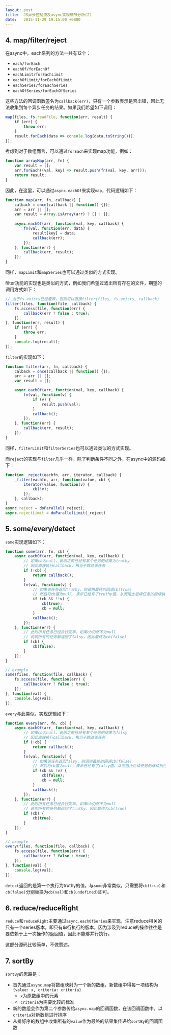 ```yaml
---
layout: post
title:  JS异步控制流及async实现细节分析(2)
date:   2015-11-29 19:15:00 +0800
---
```


## 4. map/filter/reject

在async中，each系列的方法一共有12个：

- `each/forEach`
- `eachOf/forEachOf`
- `eachLimit/forEachLimit`
- `eachOfLimit/forEachOfLimit`
- `eachSeries/forEachSeries`
- `eachOfSeries/forEachOfSeries`

这些方法的回调函数签名为`callback(err)`，只有一个参数表示是否出错，因此无法收集到每个异步任务的结果。如果我们希望如下调用：

```javascript
map(files, fs.readFile, function(err, result) {
	if (err) {
		throw err;
	}
	result.forEach(data => console.log(data.toString()));
});
```

考虑到对于数组而言，可以通过`forEach`来实现map功能，例如：

```javascript
function arrayMap(arr, fn) {
	var result = [];
	arr.forEach((val, key) => result.push(fn(val, key, arr)));
	return result;
}
```

因此，在这里，可以通过`async.eachOf`来实现`map`，代码逻辑如下：

```javascript
function map(arr, fn, callback) {
	calback = once(callback || function() {});
	arr = arr || [];
	var result = Array.isArray(arr) ? [] : {};
	
	async.eachOf(arr, function(val, key, callback) {
		fn(val, function(err, data) {
			result[key] = data;
			callback(err);
		});
	}, function(err) {
		callback(err, result);
	});
}
```

同样，`mapLimit`和`mapSeries`也可以通过类似的方式实现。

filter功能的实现也是类似的方式，例如我们希望过滤出所有存在的文件，期望的调用方式如下：

```javascript
// 由于fs.exists已经废弃，否则可以直接filter(files, fs.exists, callback)
filter(files, function(file, callback) {
	fs.access(file, function(err) {
		callback(err ? false : true);
	});
}, function(err, result) {
	if (err) {
		throw err;
	}
	console.log(result);
});
```

`filter`的实现如下：

```javascript
function filter(arr, fn, callback) {
	calback = once(callback || function() {});
	arr = arr || [];
	var result = [];

	async.eachOf(arr, function(val, key, callback) {
		fn(val, function(v) {
			if (v) {
				result.push(val);
			}
			callback();
		});
	}, function(err) {
		callback(err, result);
	});
}
```

同样，`filterLimit`和`filterSeries`也可以通过类似的方式实现。

而`reject`的实现与`filter`几乎一样，除了判断条件不同之外，在async中的源码如下：

```javascript
function _reject(eachfn, arr, iterator, callback) {
    _filter(eachfn, arr, function(value, cb) {
        iterator(value, function(v) {
            cb(!v);
        });
    }, callback);
}
async.reject = doParallel(_reject);
async.rejectLimit = doParallelLimit(_reject)
```

## 5. some/every/detect

`some`实现逻辑如下：

```javascript
function some(arr, fn, cb) {
	async.eachOf(arr, function(val, key, callback) {
		// 如果cb为null，说明之前已经有某个任务的结果为truthy
		// 因此直接执行callback，相当于跳过该任务
		if (!cb) {
			return callback();
		}
		fn(val, function(v) {
			// 如果该任务返回truthy，则调用最终的回调cb(true)
			// 然后将cb置为null，表示已经有了truthy值，从而阻止后续任务的继续执行
			if (cb && !!v) {
				cb(true);
				cb = null;
			}
			callback();
		});
	}, function(err) {
		// 此时所有任务已经执行完毕，如果cb仍然不为null
		// 说明所有的任务都返回了falsy，因此最终为cb(false)
		if (cb) {
			cb(false);
		}
	});
}

// example
some(files, function(file, callback) {
	fs.access(file, function(err) {
		callback(err ? false : true);
	});
}, function(val) {
	console.log(val);
});
```

`every`与此类似，实现逻辑如下：

```javascript
function every(arr, fn, cb) {
	async.eachOf(arr, function(val, key, callback) {
		// 如果cb为null，说明之前已经有某个任务的结果为falsy
		// 因此直接执行callback，相当于跳过该任务
		if (!cb) {
			return callback();
		}
		fn(val, function(v) {
			// 如果该任务返回falsy，则调用最终的回调cb(false)
			// 然后将cb置为null，表示已经有了falsy值，从而阻止后续任务的继续执行
			if (cb && !v) {
				cb(false);
				cb = null;
			}
			callback();
		});
	}, function(err) {
		// 此时所有任务已经执行完毕，如果cb仍然不为null
		// 说明所有的任务都返回了truthy，因此最终为cb(true)
		if (cb) {
			cb(true);
		}
	});
}

// example
every(files, function(file, callback) {
	fs.access(file, function(err) {
		callback(err ? false : true);
	});
}, function(val) {
	console.log(val);
});
```

`detect`返回的是第一个执行为truthy的值，与`some`非常类似，只需要将`cb(true)`和`cb(false)`分别替换为`cb(val)`和`cb(undefined)`即可。

## 6. reduce/reduceRight

`reduce`和`reduceRight`主要通过`async.eachOfSeries`来实现，注意reduce相关的只有一个series版本，即只有串行执行的版本，因为涉及到reduce的操作往往是要依赖于上一次操作的返回值，因此不能够并行执行。

这部分源码比较简单，不做赘述。

## 7. sortBy

`sortBy`的思路是：

- 首先通过`async.map`将数组映射为一个新的数组，新数组中得每一项结构为`{value: x, criteria: criteria}`
	- `x`为原数组中的元素
	- `criteria`为需要比较的标准
- 新的数组会作为第二个参数传给`async.map`的回调函数，在该回调函数中，以`criteria`对新数组进行排序
- 从排好序的数组中收集所有的`value`作为最终的结果集传递给`sortBy`的回调函数
